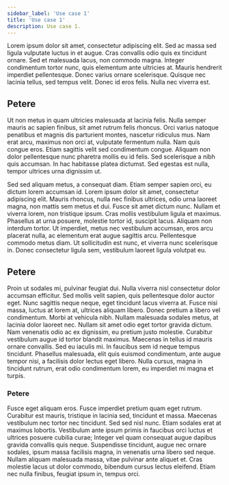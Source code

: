 ```yaml
---
sidebar_label: 'Use case 1'
title: 'Use case 1'
description: Use case 1.
---
```


Lorem ipsum dolor sit amet, consectetur adipiscing elit. Sed ac massa sed ligula vulputate luctus in et augue. Cras convallis odio quis ex tincidunt ornare. Sed et malesuada lacus, non commodo magna. Integer condimentum tortor nunc, quis elementum ante ultricies at. Mauris hendrerit imperdiet pellentesque. Donec varius ornare scelerisque. Quisque nec lacinia tellus, sed tempus velit. Donec id eros felis. Nulla nec viverra est.

## Petere

Ut non metus in quam ultricies malesuada at lacinia felis. Nulla semper mauris ac sapien finibus, sit amet rutrum felis rhoncus. Orci varius natoque penatibus et magnis dis parturient montes, nascetur ridiculus mus. Nam erat arcu, maximus non orci at, vulputate fermentum nulla. Nam quis congue eros. Etiam sagittis velit sed condimentum congue. Aliquam non dolor pellentesque nunc pharetra mollis eu id felis. Sed scelerisque a nibh quis accumsan. In hac habitasse platea dictumst. Sed egestas est nulla, tempor ultrices urna dignissim ut.

Sed sed aliquam metus, a consequat diam. Etiam semper sapien orci, eu dictum lorem accumsan id. Lorem ipsum dolor sit amet, consectetur adipiscing elit. Mauris rhoncus, nulla nec finibus ultrices, odio urna laoreet magna, non mattis sem metus et dui. Fusce sit amet dictum nunc. Nullam et viverra lorem, non tristique ipsum. Cras mollis vestibulum ligula et maximus. Phasellus at urna posuere, molestie tortor id, suscipit lacus. Aliquam non interdum tortor. Ut imperdiet, metus nec vestibulum accumsan, eros arcu placerat nulla, ac elementum erat augue sagittis arcu. Pellentesque commodo metus diam. Ut sollicitudin est nunc, et viverra nunc scelerisque in. Donec consectetur ligula sem, vestibulum laoreet ligula volutpat eu.

## Petere

Proin ut sodales mi, pulvinar feugiat dui. Nulla viverra nisl consectetur dolor accumsan efficitur. Sed mollis velit sapien, quis pellentesque dolor auctor eget. Nunc sagittis neque neque, eget tincidunt lacus viverra at. Fusce nisi massa, luctus at lorem at, ultrices aliquam libero. Donec pretium a libero vel condimentum. Morbi at vehicula nibh. Nullam malesuada sodales metus, at lacinia dolor laoreet nec. Nullam sit amet odio eget tortor gravida dictum. Nam venenatis odio ac ex dignissim, eu pretium justo molestie. Curabitur vestibulum augue id tortor blandit maximus. Maecenas in tellus id mauris ornare convallis. Sed eu iaculis mi. In faucibus sem id neque tempus tincidunt. Phasellus malesuada, elit quis euismod condimentum, ante augue tempor nisi, a facilisis dolor lectus eget libero. Nulla cursus, magna in tincidunt rutrum, erat odio condimentum lorem, eu imperdiet mi magna et turpis.

### Petere

Fusce eget aliquam eros. Fusce imperdiet pretium quam eget rutrum. Curabitur est mauris, tristique in lacinia sed, tincidunt et massa. Maecenas vestibulum nec tortor nec tincidunt. Sed sed nisl nunc. Etiam sodales erat at maximus lobortis. Vestibulum ante ipsum primis in faucibus orci luctus et ultrices posuere cubilia curae; Integer vel quam consequat augue dapibus gravida convallis quis neque. Suspendisse tincidunt, augue nec ornare sodales, ipsum massa facilisis magna, in venenatis urna libero sed neque. Nullam aliquam malesuada massa, vitae pulvinar ante aliquet et. Cras molestie lacus ut dolor commodo, bibendum cursus lectus eleifend. Etiam nec nulla finibus, feugiat ipsum in, tempus orci.